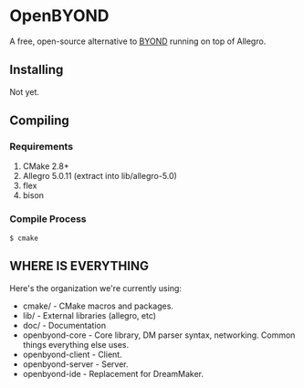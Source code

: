 # OpenBYOND

A free, open-source alternative to [BYOND](http://byond.com) running on top of Allegro.

## Installing

Not yet.

## Compiling

### Requirements
1. CMake 2.8+
2. Allegro 5.0.11 (extract into lib/allegro-5.0)
3. flex
4. bison

### Compile Process
```
$ cmake
```

## WHERE IS EVERYTHING

Here's the organization we're currently using:

* cmake/ - CMake macros and packages.
* lib/ - External libraries (allegro, etc)
* doc/ - Documentation
* openbyond-core - Core library, DM parser syntax, networking. Common things everything else uses.
* openbyond-client - Client.
* openbyond-server - Server.
* openbyond-ide - Replacement for DreamMaker.